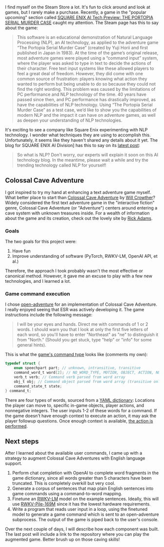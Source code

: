 I find myself on the Steam Store a lot. It's fun to click around and look at games, but I rarely make a purchase. Recently, a game in the "popular upcoming" section called [SQUARE ENIX AI Tech Preview: THE PORTOPIA SERIAL MURDER CASE](https://store.steampowered.com/app/2280000/SQUARE_ENIX_AI_Tech_Preview_THE_PORTOPIA_SERIAL_MURDER_CASE/) caught my attention. The Steam page has this to say about the game:

>This software is an educational demonstration of Natural Language Processing (NLP), an AI technology, as applied to the adventure game “The Portopia Serial Murder Case” (created by Yuji Horii and first published in Japan in 1983). At the time of the game’s original release, most adventure games were played using a “command input” system, where the player was asked to type in text to decide the actions of their character. Free text input systems like these allowed players to feel a great deal of freedom. However, they did come with one common source of frustration: players knowing what action they wanted to perform but being unable to do so because they could not find the right wording. This problem was caused by the limitations of PC performance and NLP technology of the time. 40 years have passed since then, and PC performance has drastically improved, as have the capabilities of NLP technology. Using “The Portopia Serial Murder Case” as a test case, we’d like to show you the capabilities of modern NLP and the impact it can have on adventure games, as well as deepen your understanding of NLP technologies.

It's exciting to see a company like Square Enix experimenting with NLP technology. I wonder what techniques they are using to accomplish this. Unfortunately, it seems like they haven't shared any details about it yet. The blog for SQUARE ENIX AI Division] has this to say on its [latest post](https://www.jp.square-enix.com/ai-division/en/2023/04/square-enix-ai-tech-preview-the-portopia-serial-murder-case-will-be-available.html):

> So what is NLP? Don't worry, our experts will explain it soon on this AI technology blog. In the meantime, please wait a while and try the trending technology called NLP for yourself!

## Colossal Cave Adventure
I got inspired to try my hand at enhancing a text adventure game myself. What better place to start than [Colossal Cave Adventure](https://en.wikipedia.org/wiki/Colossal_Cave_Adventure) by [Will Crowther](https://en.wikipedia.org/wiki/William_Crowther_(programmer))? Widely considered the first text adventure game in the "interactive fiction" genre, Colossal Cave Adventure (or "Adventure") centers around entering a cave system with unknown treasures inside. For a wealth of information about the game and its creation, check out the lovely site by [Rick Adams](https://rickadams.org/adventure/).

### Goals
The two goals for this project were:

1. Have fun
2. Improve understanding of software (PyTorch, RWKV-LM, OpenAI API, et al.)

Therefore, the approach I took probably wasn't the most effective or canonical method. However, it gave me an excuse to play with a few new technologies, and I learned a lot.

### Game command execution
I chose [open-adventure](https://gitlab.com/esr/open-adventure) for an implementation of Colossal Cave Adventure. I really enjoyed seeing that ESR was actively developing it. The game instructions include the following message:

> I will be your eyes and hands. Direct me with commands of 1 or 2 words. I should warn you that I look at only the first five letters of each word, so you'll have to enter "Northeast" as "ne" to distinguish it from "North." (Should you get stuck, type "help" or "info" for some general hints).

This is what the [game's command type](https://gitlab.com/esr/open-adventure/-/blob/f0119f8431be30713e29ef89a63a45d0fa28111c/advent.h#L282) looks like (comments my own):

```c
typedef struct {
    enum speechpart part; // unknown, intransitive, transitive
    command_word_t word[2]; // NO_WORD_TYPE, MOTION, OBJECT, ACTION, NUMERIC
    verb_t verb; // Command verb parsed from word array
    obj_t obj; // Command object parsed from word array (transitive only)
    command_state_t state;
} command_t;
```

There are four types of words, sourced from a [YAML dictionary](https://gitlab.com/esr/open-adventure/-/blob/f0119f8431be30713e29ef89a63a45d0fa28111c/adventure.yaml): Locations the player can move to, specific in-game objects, player actions, and nonnegative integers. The user inputs 1-2 of these words for a command. If the game doesn't have enough context to execute an action, it may ask the player followup questions. Once enough context is available, [the action is performed](https://gitlab.com/esr/open-adventure/-/blob/f0119f8431be30713e29ef89a63a45d0fa28111c/main.c#L1165).

## Next steps
After I learned about the available user commands, I came up with a strategy to augment Colossal Cave Adventures with English language support.

1. Perform chat completion with OpenAI to complete word fragments in the game dictionary, since all words greater than 5 characters have been truncated. This is completely overkill but very cool.
2. Generate a corpus of sentences that map plain English sentences into game commands using a command-to-word mapping.
3. Finetune an [RWKV-LM](https://github.com/BlinkDL/RWKV-LM) model on the example sentences. Ideally, this will use [RWKV-Pile-169M](https://huggingface.co/BlinkDL/rwkv-4-pile-169m) since it has the lowest hardware requirements.
4. Write a program that reads user input in a loop, using the finetuned model to generate a game command which is sent to an open-adventure subprocess. The output of the game is piped back to the user's console.

Over the next couple of days, I will describe how each component was built. The last post will include a link to the repository where you can play the augmented game. Better brush up on those caving skills!
